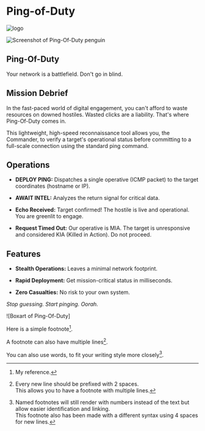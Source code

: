 # Ping-of-Duty


![logo](https://github.com/HollandHards/Ping-of-Duty/blob/main/ping-of-duty_logo.png?raw=true)

![Screenshot of Ping-Of-Duty penguin](https://raw.githubusercontent.com/HollandHards/Ping-of-Duty/refs/heads/main/ping-of-duty_icon2.png?token=GHSAT0AAAAAADKIWUIOMIKGT2SZXUUJBPRC2FVJSAQ)

## Ping-Of-Duty
Your network is a battlefield. Don't go in blind.

## Mission Debrief
In the fast-paced world of digital engagement, you can't afford to waste resources on downed hostiles. Wasted clicks are a liability. That's where Ping-Of-Duty comes in.

This lightweight, high-speed reconnaissance tool allows you, the Commander, to verify a target's operational status before committing to a full-scale connection using the standard ping command.

## Operations
* **DEPLOY PING:** Dispatches a single operative (ICMP packet) to the target coordinates (hostname or IP).

* **AWAIT INTEL:** Analyzes the return signal for critical data.

* **Echo Received:** Target confirmed! The hostile is live and operational. You are greenlit to engage.

* **Request Timed Out:** Our operative is MIA. The target is unresponsive and considered KIA (Killed in Action). Do not proceed.

## Features
* **Stealth Operations:** Leaves a minimal network footprint.

* **Rapid Deployment:** Get mission-critical status in milliseconds.

* **Zero Casualties:** No risk to your own system.

_Stop guessing. Start pinging. Oorah._



![Boxart of Ping-Of-Duty]





Here is a simple footnote[^1].

A footnote can also have multiple lines[^2].  

You can also use words, to fit your writing style more closely[^note].

[^1]: My reference.
[^2]: Every new line should be prefixed with 2 spaces.  
  This allows you to have a footnote with multiple lines.
[^note]:
    Named footnotes will still render with numbers instead of the text but allow easier identification and linking.  
    This footnote also has been made with a different syntax using 4 spaces for new lines.

